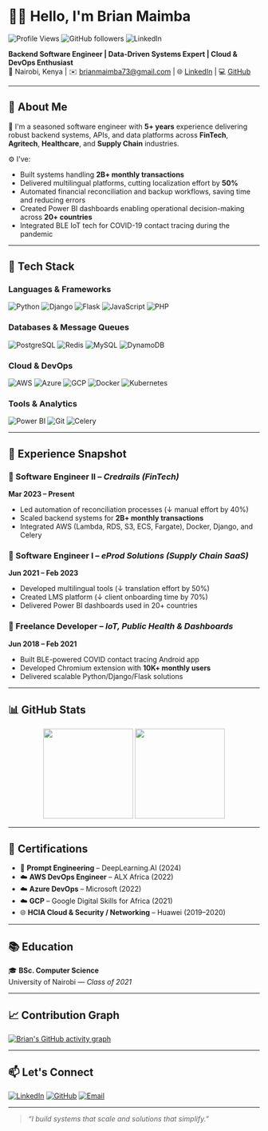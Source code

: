 # 👋🏾 Hello, I'm Brian Maimba

![Profile Views](https://komarev.com/ghpvc/?username=maimbaM&label=Profile%20Views&color=0e75b6&style=flat)
![GitHub followers](https://img.shields.io/github/followers/maimbaM?label=Followers&style=social)
![LinkedIn](https://img.shields.io/badge/LinkedIn-blue?logo=linkedin&style=flat&link=https://www.linkedin.com/in/brian-maimba/)

**Backend Software Engineer | Data-Driven Systems Expert | Cloud & DevOps Enthusiast**  
📍 Nairobi, Kenya | ✉️ brianmaimba73@gmail.com | 🌐 [LinkedIn](https://www.linkedin.com/in/brian-maimba/) | 💻 [GitHub](https://github.com/maimbaM)

---

## 🚀 About Me

🎯 I'm a seasoned software engineer with **5+ years** experience delivering robust backend systems, APIs, and data platforms across **FinTech**, **Agritech**, **Healthcare**, and **Supply Chain** industries.

⚙️ I've:
- Built systems handling **2B+ monthly transactions**
- Delivered multilingual platforms, cutting localization effort by **50%**
- Automated financial reconciliation and backup workflows, saving time and reducing errors
- Created Power BI dashboards enabling operational decision-making across **20+ countries**
- Integrated BLE IoT tech for COVID-19 contact tracing during the pandemic

---

## 🧰 Tech Stack

### Languages & Frameworks  
![Python](https://img.shields.io/badge/-Python-3776AB?style=flat&logo=python&logoColor=white)
![Django](https://img.shields.io/badge/-Django-092E20?style=flat&logo=django)
![Flask](https://img.shields.io/badge/-Flask-000?style=flat&logo=flask)
![JavaScript](https://img.shields.io/badge/-JavaScript-F7DF1E?style=flat&logo=javascript&logoColor=000)
![PHP](https://img.shields.io/badge/-PHP-777BB4?style=flat&logo=php)

### Databases & Message Queues  
![PostgreSQL](https://img.shields.io/badge/-PostgreSQL-336791?style=flat&logo=postgresql)
![Redis](https://img.shields.io/badge/-Redis-DC382D?style=flat&logo=redis)
![MySQL](https://img.shields.io/badge/-MySQL-4479A1?style=flat&logo=mysql)
![DynamoDB](https://img.shields.io/badge/-DynamoDB-4053D6?style=flat&logo=amazon-dynamodb)

### Cloud & DevOps  
![AWS](https://img.shields.io/badge/-AWS-232F3E?style=flat&logo=amazon-aws)
![Azure](https://img.shields.io/badge/-Azure-0078D4?style=flat&logo=microsoft-azure)
![GCP](https://img.shields.io/badge/-GCP-4285F4?style=flat&logo=google-cloud)
![Docker](https://img.shields.io/badge/-Docker-2496ED?style=flat&logo=docker)
![Kubernetes](https://img.shields.io/badge/-Kubernetes-326CE5?style=flat&logo=kubernetes)

### Tools & Analytics  
![Power BI](https://img.shields.io/badge/-PowerBI-F2C811?style=flat&logo=power-bi&logoColor=000)
![Git](https://img.shields.io/badge/-Git-F05032?style=flat&logo=git)
![Celery](https://img.shields.io/badge/-Celery-37814A?style=flat&logo=celery)

---

## 💼 Experience Snapshot

### 🔹 Software Engineer II – *Credrails (FinTech)*  
**Mar 2023 – Present**
- Led automation of reconciliation processes (↓ manual effort by 40%)
- Scaled backend systems for **2B+ monthly transactions**
- Integrated AWS (Lambda, RDS, S3, ECS, Fargate), Docker, Django, and Celery

### 🔹 Software Engineer I – *eProd Solutions (Supply Chain SaaS)*  
**Jun 2021 – Feb 2023**
- Developed multilingual tools (↓ translation effort by 50%)
- Created LMS platform (↓ client onboarding time by 70%)
- Delivered Power BI dashboards used in 20+ countries

### 🔹 Freelance Developer – *IoT, Public Health & Dashboards*  
**Jun 2018 – Feb 2021**
- Built BLE-powered COVID contact tracing Android app
- Developed Chromium extension with **10K+ monthly users**
- Delivered scalable Python/Django/Flask solutions

---

## 📊 GitHub Stats

<div align="center">
  <img src="https://github-readme-stats.vercel.app/api?username=maimbaM&show_icons=true&theme=radical&count_private=true" height="180" />
  <img src="https://github-readme-stats.vercel.app/api/top-langs/?username=maimbaM&layout=compact&theme=radical" height="180" />
</div>

---

## 🧠 Certifications

- 🧪 **Prompt Engineering** – DeepLearning.AI (2024)  
- ☁️ **AWS DevOps Engineer** – ALX Africa (2022)  
- ☁️ **Azure DevOps** – Microsoft (2022)  
- ☁️ **GCP** – Google Digital Skills for Africa (2021)  
- 🌐 **HCIA Cloud & Security / Networking** – Huawei (2019–2020)

---

## 📚 Education

🎓 **BSc. Computer Science**  
University of Nairobi — *Class of 2021*

---

## 📈 Contribution Graph

[![Brian's GitHub activity graph](https://github-readme-activity-graph.vercel.app/graph?username=maimbaM&theme=github-compact)](https://github.com/maimbaM)

---

## 📫 Let's Connect

[![LinkedIn](https://img.shields.io/badge/-LinkedIn-blue?style=for-the-badge&logo=linkedin)](https://linkedin.com/in/brian-maimba)
[![GitHub](https://img.shields.io/badge/-GitHub-black?style=for-the-badge&logo=github)](https://github.com/maimbaM)
[![Email](https://img.shields.io/badge/-Email-EA4335?style=for-the-badge&logo=gmail&logoColor=white)](mailto:brianmaimba73@gmail.com)

---

> _“I build systems that scale and solutions that simplify.”_

